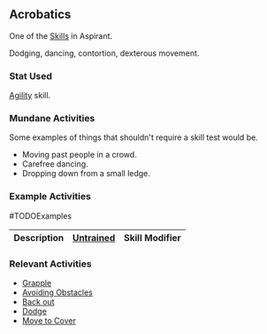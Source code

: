 ## Acrobatics
One of the [Skills](Skills) in Aspirant. 

Dodging, dancing, contortion, dexterous movement.

### Stat Used
[Agility](Stats#Agility) skill.

### Mundane Activities
Some examples of things that shouldn't require a skill test would be.
* Moving past people in a crowd.
* Carefree dancing.
* Dropping down from a small ledge.

### Example Activities
#TODOExamples

| Description                                      | [Untrained](Skills#Untrained) | Skill Modifier |
| ------------------------------------------------ | ----------------------------- | -------------- |


### Relevant Activities
* [Grapple](Combat#Grapple)
* [Avoiding Obstacles](Combat#Avoiding%20Obstacles)
* [Back out](Combat#Back%20out)
* [Dodge](Combat#Dodge)
* [Move to Cover](Combat#Move%20to%20Cover)

